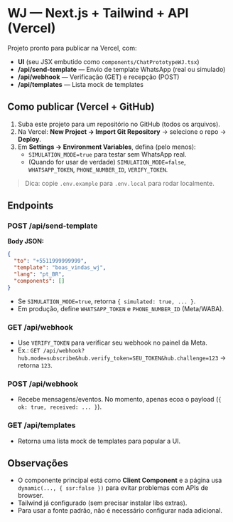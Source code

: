 # WJ — Next.js + Tailwind + API (Vercel)

Projeto pronto para publicar na Vercel, com:
- **UI** (seu JSX embutido como `components/ChatPrototypeWJ.tsx`)
- **/api/send-template** — Envio de template WhatsApp (real ou simulado)
- **/api/webhook** — Verificação (GET) e recepção (POST)
- **/api/templates** — Lista mock de templates

## Como publicar (Vercel + GitHub)

1. Suba este projeto para um repositório no GitHub (todos os arquivos).
2. Na Vercel: **New Project → Import Git Repository** → selecione o repo → **Deploy**.
3. Em **Settings → Environment Variables**, defina (pelo menos):
   - `SIMULATION_MODE=true` para testar sem WhatsApp real.
   - (Quando for usar de verdade) `SIMULATION_MODE=false`, `WHATSAPP_TOKEN`, `PHONE_NUMBER_ID`, `VERIFY_TOKEN`.

> Dica: copie `.env.example` para `.env.local` para rodar localmente.

## Endpoints

### POST /api/send-template
**Body JSON:**
```json
{
  "to": "+5511999999999",
  "template": "boas_vindas_wj",
  "lang": "pt_BR",
  "components": []
}
```
- Se `SIMULATION_MODE=true`, retorna `{ simulated: true, ... }`.
- Em produção, define `WHATSAPP_TOKEN` e `PHONE_NUMBER_ID` (Meta/WABA).

### GET /api/webhook
- Use `VERIFY_TOKEN` para verificar seu webhook no painel da Meta.
- Ex.: `GET /api/webhook?hub.mode=subscribe&hub.verify_token=SEU_TOKEN&hub.challenge=123` → retorna `123`.

### POST /api/webhook
- Recebe mensagens/eventos. No momento, apenas ecoa o payload (`{ ok: true, received: ... }`).

### GET /api/templates
- Retorna uma lista mock de templates para popular a UI.

## Observações
- O componente principal está como **Client Component** e a página usa `dynamic(..., { ssr:false })` para evitar problemas com APIs de browser.
- Tailwind já configurado (sem precisar instalar libs extras).
- Para usar a fonte padrão, não é necessário configurar nada adicional.
